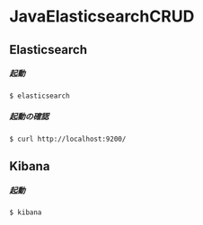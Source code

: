 # JavaElasticsearchCRUD

## Elasticsearch

##### 起動

`$ elasticsearch`

##### 起動の確認

`$ curl http://localhost:9200/`

## Kibana

##### 起動

`$ kibana`
